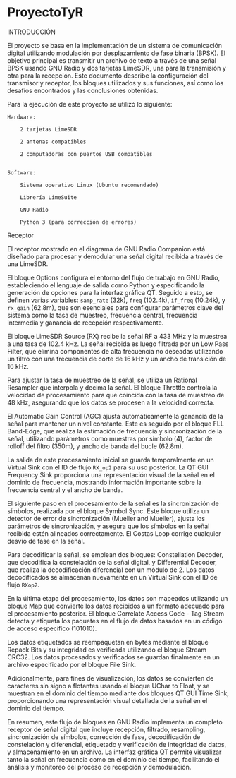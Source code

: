 # ProyectoTyR

INTRODUCCIÓN 

El proyecto se basa en la implementación de un sistema de comunicación digital utilizando modulación por desplazamiento de fase binaria (BPSK). El objetivo principal es transmitir un archivo de texto a través de una señal BPSK usando GNU Radio y dos tarjetas LimeSDR, una para la transmisión y otra para la recepción. Este documento describe la configuración del transmisor y receptor, los bloques utilizados y sus funciones, así como los desafíos encontrados y las conclusiones obtenidas.  

Para la ejecución de este proyecto se utilizó lo siguiente:  


    Hardware: 

        2 tarjetas LimeSDR 

        2 antenas compatibles 

        2 computadoras con puertos USB compatibles 

 
    Software: 

        Sistema operativo Linux (Ubuntu recomendado) 

        Librería LimeSuite 

        GNU Radio 

        Python 3 (para corrección de errores) 

         

Receptor 

El receptor mostrado en el diagrama de GNU Radio Companion está diseñado para procesar y demodular una señal digital recibida a través de una LimeSDR.  

El bloque Options configura el entorno del flujo de trabajo en GNU Radio, estableciendo el lenguaje de salida como Python y especificando la generación de opciones para la interfaz gráfica QT. Seguido a esto, se definen varias variables: `samp_rate` (32k), `freq` (102.4k), `if_freq` (10.24k), y `rx_gain` (62.8m), que son esenciales para configurar parámetros clave del sistema como la tasa de muestreo, frecuencia central, frecuencia intermedia y ganancia de recepción respectivamente. 

  

El bloque LimeSDR Source (RX) recibe la señal RF a 433 MHz y la muestrea a una tasa de 102.4 kHz. La señal recibida es luego filtrada por un Low Pass Filter, que elimina componentes de alta frecuencia no deseadas utilizando un filtro con una frecuencia de corte de 16 kHz y un ancho de transición de 16 kHz. 

  

Para ajustar la tasa de muestreo de la señal, se utiliza un Rational Resampler que interpola y decima la señal. El bloque Throttle controla la velocidad de procesamiento para que coincida con la tasa de muestreo de 48 kHz, asegurando que los datos se procesen a la velocidad correcta. 

  

El Automatic Gain Control (AGC) ajusta automáticamente la ganancia de la señal para mantener un nivel constante. Este es seguido por el bloque FLL Band-Edge, que realiza la estimación de frecuencia y sincronización de la señal, utilizando parámetros como muestras por símbolo (4), factor de rolloff del filtro (350m), y ancho de banda del bucle (62.8m). 

  

La salida de este procesamiento inicial se guarda temporalmente en un Virtual Sink con el ID de flujo `RX_op2` para su uso posterior. La QT GUI Frequency Sink proporciona una representación visual de la señal en el dominio de frecuencia, mostrando información importante sobre la frecuencia central y el ancho de banda. 

  

El siguiente paso en el procesamiento de la señal es la sincronización de símbolos, realizada por el bloque Symbol Sync. Este bloque utiliza un detector de error de sincronización (Mueller and Mueller), ajusta los parámetros de sincronización, y asegura que los símbolos en la señal recibida estén alineados correctamente. El Costas Loop corrige cualquier desvío de fase en la señal. 

  

Para decodificar la señal, se emplean dos bloques: Constellation Decoder, que decodifica la constelación de la señal digital, y Differential Decoder, que realiza la decodificación diferencial con un módulo de 2. Los datos decodificados se almacenan nuevamente en un Virtual Sink con el ID de flujo `RXop2`. 

  

En la última etapa del procesamiento, los datos son mapeados utilizando un bloque Map que convierte los datos recibidos a un formato adecuado para el procesamiento posterior. El bloque Correlate Access Code - Tag Stream detecta y etiqueta los paquetes en el flujo de datos basados en un código de acceso específico (101010).  

  

Los datos etiquetados se reempaquetan en bytes mediante el bloque Repack Bits y su integridad es verificada utilizando el bloque Stream CRC32. Los datos procesados y verificados se guardan finalmente en un archivo especificado por el bloque File Sink. 

  

Adicionalmente, para fines de visualización, los datos se convierten de caracteres sin signo a flotantes usando el bloque UChar to Float, y se muestran en el dominio del tiempo mediante dos bloques QT GUI Time Sink, proporcionando una representación visual detallada de la señal en el dominio del tiempo. 

  

En resumen, este flujo de bloques en GNU Radio implementa un completo receptor de señal digital que incluye recepción, filtrado, resampling, sincronización de símbolos, corrección de fase, decodificación de constelación y diferencial, etiquetado y verificación de integridad de datos, y almacenamiento en un archivo. La interfaz gráfica QT permite visualizar tanto la señal en frecuencia como en el dominio del tiempo, facilitando el análisis y monitoreo del proceso de recepción y demodulación. 
